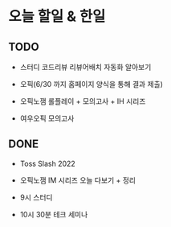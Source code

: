 # 오늘 할일 & 한일

## TODO

- 스터디 코드리뷰 리뷰어배치 자동화 알아보기

- 오픽(6/30 까지 홈페이지 양식을 통해 결과 제출)

- 오픽노잼 롤플레이 + 모의고사 + IH 시리즈
- 여우오픽 모의고사

## DONE

- Toss Slash 2022

- 오픽노잼 IM 시리즈 오늘 다보기 + 정리

- 9시 스터디

- 10시 30분 테크 세미나
